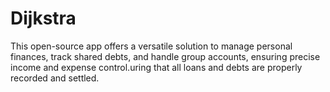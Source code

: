 # Dijkstra
This open-source app offers a versatile solution to manage personal finances, track shared debts, and handle group accounts, ensuring precise income and expense control.uring that all loans and debts are properly recorded and settled.
